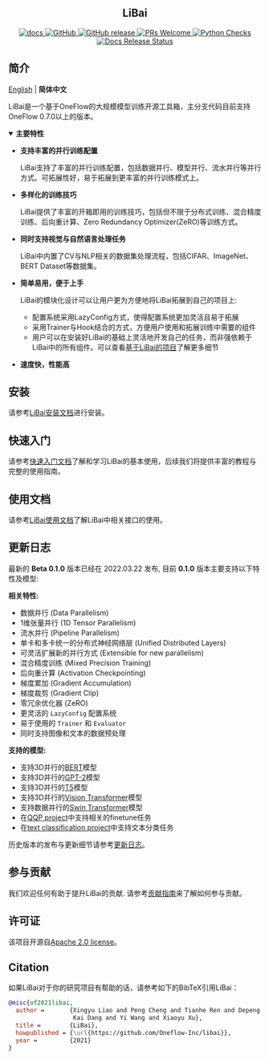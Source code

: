 <!-- 配图 -->

<h2 align="center">LiBai</h2>
<p align="center">
    <a href="https://libai.readthedocs.io/en/latest/index.html">
        <img alt="docs" src="https://img.shields.io/badge/docs-latest-blue">
    </a>
    <a href="https://github.com/Oneflow-Inc/libai/blob/master/LICENSE">
        <img alt="GitHub" src="https://img.shields.io/github/license/Oneflow-Inc/libai.svg?color=blue">
    </a>
    <a href="https://github.com/Oneflow-Inc/libai/releases">
        <img alt="GitHub release" src="https://img.shields.io/github/release/Oneflow-Inc/libai.svg">
    </a>
    <a href="https://github.com/Oneflow-Inc/libai/issues">
        <img alt="PRs Welcome" src="https://img.shields.io/badge/PRs-welcome-pink.svg">
    </a>
    <a href="https://github.com/Oneflow-Inc/libai/issues">
        <img alt="Python Checks" src="https://github.com/Oneflow-Inc/libai/workflows/Python checks/badge.svg">
    </a>
    <a href="https://github.com/Oneflow-Inc/libai/issues">
        <img alt="Docs Release Status" src="https://github.com/Oneflow-Inc/libai/workflows/Document Release/badge.svg">
    </a>
</p>

## 简介

[English](/README.md) | **简体中文**

LiBai是一个基于OneFlow的大规模模型训练开源工具箱，主分支代码目前支持OneFlow 0.7.0以上的版本。

<details open>
<summary> <b> 主要特性 </b> </summary>

- **支持丰富的并行训练配置**

    LiBai支持了丰富的并行训练配置，包括数据并行、模型并行、流水并行等并行方式。可拓展性好，易于拓展到更丰富的并行训练模式上。

- **多样化的训练技巧**

    LiBai提供了丰富的开箱即用的训练技巧，包括但不限于分布式训练、混合精度训练、后向重计算、Zero Redundancy Optimizer(ZeRO)等训练方式。

- **同时支持视觉与自然语言处理任务**

    LiBai中内置了CV与NLP相关的数据集处理流程，包括CIFAR、ImageNet、BERT Dataset等数据集。

- **简单易用，便于上手**

    LiBai的模块化设计可以让用户更为方便地将LiBai拓展到自己的项目上:
    - 配置系统采用LazyConfig方式，使得配置系统更加灵活且易于拓展
    - 采用Trainer与Hook结合的方式，方便用户使用和拓展训练中需要的组件
    - 用户可以在安装好LiBai的基础上灵活地开发自己的任务，而非强依赖于LiBai中的所有组件。可以查看[基于LiBai的项目](/projects)了解更多细节

- **速度快，性能高**

</details>

## 安装
请参考[LiBai安装文档](https://libai.readthedocs.io/en/latest/tutorials/get_started/Installation.html)进行安装。

## 快速入门
请参考[快速入门文档](https://libai.readthedocs.io/en/latest/tutorials/get_started/quick_run.html)了解和学习LiBai的基本使用，后续我们将提供丰富的教程与完整的使用指南。

## 使用文档
请参考[LiBai使用文档](https://libai.readthedocs.io/en/latest/index.html)了解LiBai中相关接口的使用。

## 更新日志

最新的 **Beta 0.1.0** 版本已经在 2022.03.22 发布, 目前 **0.1.0** 版本主要支持以下特性及模型:

**相关特性:**
- 数据并行 (Data Parallelism)
- 1维张量并行 (1D Tensor Parallelism)
- 流水并行 (Pipeline Parallelism)
- 单卡和多卡统一的分布式神经网络层 (Unified Distributed Layers)
- 可灵活扩展新的并行方式 (Extensible for new parallelism)
- 混合精度训练 (Mixed Precision Training)
- 后向重计算 (Activation Checkpointing)
- 梯度累加 (Gradient Accumulation)
- 梯度裁剪 (Gradient Clip)
- 零冗余优化器 (ZeRO)
- 更灵活的 `LazyConfig` 配置系统
- 易于使用的 `Trainer` 和 `Evaluator`
- 同时支持图像和文本的数据预处理

**支持的模型:**
- 支持3D并行的[BERT](https://arxiv.org/abs/1810.04805)模型
- 支持3D并行的[GPT-2](https://cdn.openai.com/better-language-models/language_models_are_unsupervised_multitask_learners.pdf)模型
- 支持3D并行的[T5](https://arxiv.org/abs/1910.10683)模型
- 支持3D并行的[Vision Transformer](https://arxiv.org/abs/2010.11929)模型
- 支持数据并行的[Swin Transformer](https://arxiv.org/abs/2103.14030)模型
- 在[QQP project](/projects/QQP/)中支持相关的finetune任务
- 在[text classification project](/projects/text_classification/)中支持文本分类任务

历史版本的发布与更新细节请参考[更新日志](./changelog.md)。

## 参与贡献

我们欢迎任何有助于提升LiBai的贡献. 请参考[贡献指南](./CONTRIBUTING.md)来了解如何参与贡献。

## 许可证

该项目开源自[Apache 2.0 license](LICENSE)。

## Citation

如果LiBai对于你的研究项目有帮助的话，请参考如下的BibTeX引用LiBai：

```BibTeX
@misc{of2021libai,
  author =       {Xingyu Liao and Peng Cheng and Tianhe Ren and Depeng Liang and
                  Kai Dang and Yi Wang and Xiaoyu Xu},
  title =        {LiBai},
  howpublished = {\url{https://github.com/Oneflow-Inc/libai}},
  year =         {2021}
}
```

